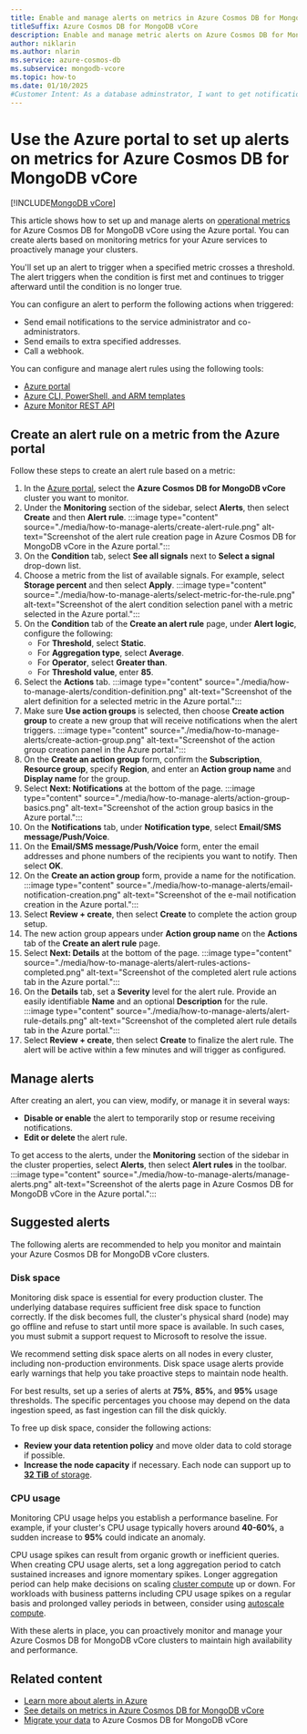 ```yaml
---
title: Enable and manage alerts on metrics in Azure Cosmos DB for MongoDB vCore
titleSuffix: Azure Cosmos DB for MongoDB vCore
description: Enable and manage metric alerts on Azure Cosmos DB for MongoDB vCore clusters.
author: niklarin
ms.author: nlarin
ms.service: azure-cosmos-db
ms.subservice: mongodb-vcore
ms.topic: how-to
ms.date: 01/10/2025
#Customer Intent: As a database adminstrator, I want to get notifications when certain operational metrics on my Azure Cosmos DB for MongoDB vCore cluster reach pre-defined thresholds.
---
```


# Use the Azure portal to set up alerts on metrics for Azure Cosmos DB for MongoDB vCore

[!INCLUDE[MongoDB vCore](~/reusable-content/ce-skilling/azure/includes/cosmos-db/includes/appliesto-mongodb-vcore.md)]

This article shows how to set up and manage alerts on [operational metrics](./monitor-metrics.md) for Azure Cosmos DB for MongoDB vCore using the Azure portal. You can create alerts based on monitoring metrics for your Azure services to proactively manage your clusters.

You'll set up an alert to trigger when a specified metric crosses a threshold. The alert triggers when the condition is first met and continues to trigger afterward until the condition is no longer true.

You can configure an alert to perform the following actions when triggered:
- Send email notifications to the service administrator and co-administrators.
- Send emails to extra specified addresses.
- Call a webhook.

You can configure and manage alert rules using the following tools:
- [Azure portal](/azure/azure-monitor/alerts/alerts-create-metric-alert-rule)
- [Azure CLI, PowerShell, and ARM templates](/azure/azure-monitor/alerts/alerts-create-rule-cli-powershell-arm)
- [Azure Monitor REST API](/rest/api/monitor/metric-alerts)

## Create an alert rule on a metric from the Azure portal

Follow these steps to create an alert rule based on a metric:

1. In the [Azure portal](https://portal.azure.com/), select the **Azure Cosmos DB for MongoDB vCore** cluster you want to monitor.
1. Under the **Monitoring** section of the sidebar, select **Alerts**, then select **Create** and then **Alert rule**.
   :::image type="content" source="./media/how-to-manage-alerts/create-alert-rule.png" alt-text="Screenshot of the alert rule creation page in Azure Cosmos DB for MongoDB vCore in the Azure portal.":::
1. On the **Condition** tab, select **See all signals** next to **Select a signal** drop-down list.
1. Choose a metric from the list of available signals. For example, select **Storage percent** and then select **Apply**.
   :::image type="content" source="./media/how-to-manage-alerts/select-metric-for-the-rule.png" alt-text="Screenshot of the alert condition selection panel with a metric selected in the Azure portal.":::
1. On the **Condition** tab of the **Create an alert rule** page, under **Alert logic**, configure the following:
   - For **Threshold**, select **Static**.
   - For **Aggregation type**, select **Average**.
   - For **Operator**, select **Greater than**.
   - For **Threshold value**, enter **85**.
1. Select the **Actions** tab.
   :::image type="content" source="./media/how-to-manage-alerts/condition-definition.png" alt-text="Screenshot of the alert definition for a selected metric in the Azure portal.":::
1. Make sure **Use action groups** is selected, then choose **Create action group** to create a new group that will receive notifications when the alert triggers.
   :::image type="content" source="./media/how-to-manage-alerts/create-action-group.png" alt-text="Screenshot of the action group creation panel in the Azure portal.":::
1. On the **Create an action group** form, confirm the **Subscription**, **Resource group**, specify **Region**, and enter an **Action group name** and **Display name** for the group.
1. Select **Next: Notifications** at the bottom of the page.
   :::image type="content" source="./media/how-to-manage-alerts/action-group-basics.png" alt-text="Screenshot of the action group basics in the Azure portal.":::
1. On the **Notifications** tab, under **Notification type**, select **Email/SMS message/Push/Voice**.
1. On the **Email/SMS message/Push/Voice** form, enter the email addresses and phone numbers of the recipients you want to notify. Then select **OK**.
1. On the **Create an action group** form, provide a name for the notification.
   :::image type="content" source="./media/how-to-manage-alerts/email-notification-creation.png" alt-text="Screenshot of the e-mail notification creation in the Azure portal.":::
1. Select **Review + create**, then select **Create** to complete the action group setup. 
1. The new action group appears under **Action group name** on the **Actions** tab of the **Create an alert rule** page.
1. Select **Next: Details** at the bottom of the page.
   :::image type="content" source="./media/how-to-manage-alerts/alert-rules-actions-completed.png" alt-text="Screenshot of the completed alert rule actions tab in the Azure portal.":::
1. On the **Details** tab, set a **Severity** level for the alert rule. Provide an easily identifiable **Name** and an optional **Description** for the rule.
   :::image type="content" source="./media/how-to-manage-alerts/alert-rule-details.png" alt-text="Screenshot of the completed alert rule details tab in the Azure portal.":::
1. Select **Review + create**, then select **Create** to finalize the alert rule. The alert will be active within a few minutes and will trigger as configured.

## Manage alerts

After creating an alert, you can view, modify, or manage it in several ways:

- **Disable or enable** the alert to temporarily stop or resume receiving notifications.
- **Edit or delete** the alert rule.

To get access to the alerts, under the **Monitoring** section of the sidebar in the cluster properties, select **Alerts**, then select **Alert rules** in the toolbar.
:::image type="content" source="./media/how-to-manage-alerts/manage-alerts.png" alt-text="Screenshot of the alerts page in Azure Cosmos DB for MongoDB vCore in the Azure portal.":::

## Suggested alerts

The following alerts are recommended to help you monitor and maintain your Azure Cosmos DB for MongoDB vCore clusters.

### Disk space

Monitoring disk space is essential for every production cluster. The underlying database requires sufficient free disk space to function correctly. If the disk becomes full, the cluster's physical shard (node) may go offline and refuse to start until more space is available. In such cases, you must submit a support request to Microsoft to resolve the issue.

We recommend setting disk space alerts on all nodes in every cluster, including non-production environments. Disk space usage alerts provide early warnings that help you take proactive steps to maintain node health. 

For best results, set up a series of alerts at **75%**, **85%**, and **95%** usage thresholds. The specific percentages you choose may depend on the data ingestion speed, as fast ingestion can fill the disk quickly.

To free up disk space, consider the following actions:
- **Review your data retention policy** and move older data to cold storage if possible.
- **Increase the node capacity** if necessary. Each node can support up to [**32 TiB** of storage](./compute-storage.md#storage-in-azure-cosmos-db-for-mongodb-vcore).

### CPU usage

Monitoring CPU usage helps you establish a performance baseline. For example, if your cluster's CPU usage typically hovers around **40-60%**, a sudden increase to **95%** could indicate an anomaly.

CPU usage spikes can result from organic growth or inefficient queries. When creating CPU usage alerts, set a long aggregation period to catch sustained increases and ignore momentary spikes. Longer aggregation period can help make decisions on scaling [cluster compute](./compute-storage.md#compute-in-azure-cosmos-db-for-mongodb-vcore) up or down. For workloads with business patterns including CPU usage spikes on a regular basis and prolonged valley periods in between, consider using [autoscale compute](./autoscale.md).

With these alerts in place, you can proactively monitor and manage your Azure Cosmos DB for MongoDB vCore clusters to maintain high availability and performance.

## Related content
- [Learn more about alerts in Azure](/azure/azure-monitor/alerts/alerts-overview)
- [See details on metrics in Azure Cosmos DB for MongoDB vCore](./monitor-metrics.md)
- [Migrate your data](./migration-options.md) to Azure Cosmos DB for MongoDB vCore
